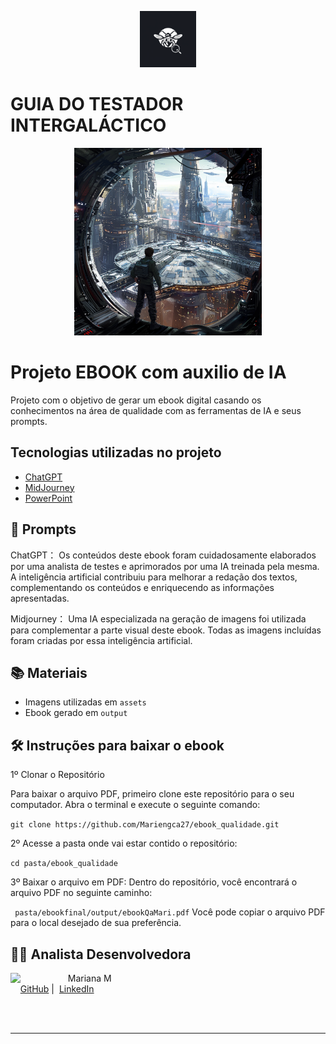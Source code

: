 <p align="center">
    <img width="90" src="./assets/IconMariQa.png">
    <h1 >GUIA DO TESTADOR INTERGALÁCTICO </h1>
</p>

<p align="center">
<img 
    src="./assets/firtsNerdGaaxy.png"
    width="300"  
/>
</p>

# Projeto EBOOK com auxilio de IA

Projeto com o objetivo de gerar um ebook digital casando os conhecimentos na área de qualidade com as ferramentas de IA e seus prompts.

## Tecnologias utilizadas no projeto

- [ChatGPT](https://chat.openai.com/)
- [MidJourney](https://www.midjourney.com/app/)
- [PowerPoint](https://www.microsoft.com/en/microsoft-365/powerpoint)

## 🧠 Prompts

ChatGPT：
Os conteúdos deste ebook foram cuidadosamente elaborados por uma analista de testes e aprimorados por uma IA treinada pela mesma. A inteligência artificial contribuiu para melhorar a redação dos textos, complementando os conteúdos e enriquecendo as informações apresentadas.

Midjourney：
Uma IA especializada na geração de imagens foi utilizada para complementar a parte visual deste ebook. Todas as imagens incluídas foram criadas por essa inteligência artificial.

## 📚 Materiais

- Imagens utilizadas em `assets`
- Ebook gerado em `output`

## 🛠️ Instruções para baixar o ebook

1º Clonar o Repositório

Para baixar o arquivo PDF, primeiro clone este repositório para o seu computador. Abra o terminal e execute o seguinte comando:

`git clone https://github.com/Mariengca27/ebook_qualidade.git`

2º Acesse a pasta onde vai estar contido o repositório:

`cd pasta/ebook_qualidade`

3º Baixar o arquivo em PDF: Dentro do repositório, você encontrará o arquivo PDF no seguinte caminho:

` pasta/ebookfinal/output/ebookQaMari.pdf`
Você pode copiar o arquivo PDF para o local desejado de sua preferência.

## 👨‍💻 Analista Desenvolvedora

<p>
    <img
      align=left
      margin=10
      width=80
      src="
      https://avatars.githubusercontent.com/u/53942555?v=4"
    />
    <p>&nbsp&nbsp&nbspMariana M<br>
    &nbsp&nbsp&nbsp
    <a href="https://github.com/Mariengca27">
    GitHub</a>&nbsp;|&nbsp;
    <a href="https://www.linkedin.com/in/mariana-machado-amaral-8766b3300/">LinkedIn</a>

</p>
<br/><br/>
<p>

---
